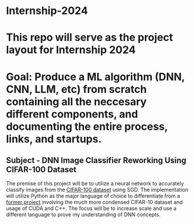 # Internship-2024


# This repo will serve as the project layout for Internship 2024

# Goal: Produce a ML algorithm (DNN, CNN, LLM, etc) from scratch containing all the neccesary different components, and documenting the entire process, links, and startups.

## Subject - DNN Image Classifier Reworking Using CIFAR-100 Dataset

The premise of this project will be to utilize a neural network to accurately classify images from the [CIFAR-100 dataset](https://www.cs.toronto.edu/~kriz/cifar.html) using SGD. 
The implementation will utilize Python as the major language of choice to differentiate from a [former project](https://github.com/bwcurless/CS453_DNN) involving the much more condensed CIFAR-10 dataset 
and usage of CUDA and C++. The focus will be to increase scale and use a different language to prove my understanding of DNN concepts. 